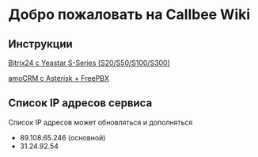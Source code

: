 # Добро пожаловать на Callbee Wiki

## Инструкции

[Bitrix24 c Yeastar S-Series (S20/S50/S100/S300)](Bitrix24/yeastar)

[amoCRM с Asterisk + FreePBX](amoCRM/asterisk)

## Список IP адресов сервиса

Список IP адресов может обновляться и дополняться

* 89.108.65.246 (основной)
* 31.24.92.54
